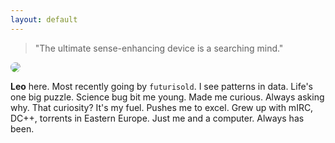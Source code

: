 ```yaml
---
layout: default
---
```


> "The ultimate sense-enhancing device is a searching mind."

<img class="profile-picture" src="{{site.baseurl}}/{{site.profile-picture}}" style="border-radius: 50%">

**Leo** here.
Most recently going by `futurisold`.
I see patterns in data.
Life's one big puzzle.
Science bug bit me young.
Made me curious.
Always asking why.
That curiosity?
It's my fuel.
Pushes me to excel.
Grew up with mIRC, DC++, torrents in Eastern Europe.
Just me and a computer.
Always has been.

<div class="social-links">
    <a href="mailto:{{site.email}}" class="social-link">
        <i class="fas fa-envelope"></i>
    </a>
    <a href="https://github.com/futurisold" class="social-link">
        <i class="fab fa-github"></i>
    </a>
    <a href="https://x.com/{{site.x_username}}" class="social-link">
        <i class="fa-brands fa-x-twitter"></i>
    </a>
    <a href="https://www.goodreads.com/user/show/{{site.goodreads_username}}" target="_blank">
        <i class="fa-brands fa-goodreads-g"></i>
    </a>
</div>
